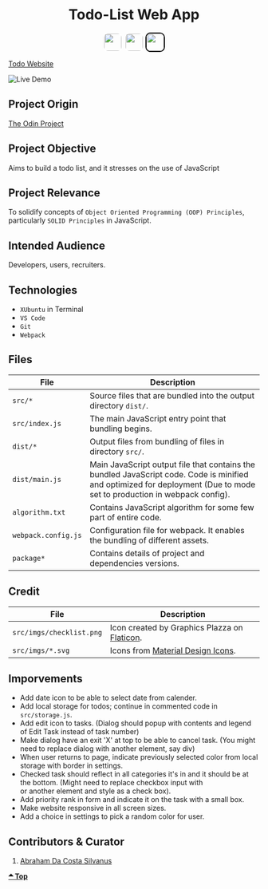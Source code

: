 <div align='center' class="image-container">
<style>
.image-container:hover img {
    transform: scale(1.1);
    transition: transform 0.2s ease-in-out;
}
</style>
    <h1>Todo-List Web App
    </h1>
        <img src="https://img.shields.io/static/v1?label=&message=HTML&color=E34F26&style=for-the-badge&logo=HTML5&logoColor=white&logoWidth=&labelColor=&link=" style="height: 35; border: 2px solid white; border-radius: 10px;">
		<img src="https://img.shields.io/static/v1?label=&message=CSS&color=1572B6&style=for-the-badge&logo=CSS3&logoColor=white&logoWidth=&labelColor=&link=" style="height: 35; border: 2px solid white; border-radius: 10px;">
		<img src="https://img.shields.io/static/v1?label=&message=Javascript&color=F7DF1E&style=for-the-badge&logo=Javascript&logoColor=black&logoWidth=&labelColor=&link=" style="height: 35; border: 2px solid black; border-radius: 10px;">
</div>


[Todo Website](https://asdacosta.github.io/todo-list/)

![Live Demo](./todo-demo.gif)

## Project Origin
[The Odin Project](https://www.theodinproject.com/)

## Project Objective
Aims to build a todo list, and it stresses on the use of JavaScript

## Project Relevance
To solidify concepts of `Object Oriented Programming (OOP) Principles`, particularly `SOLID Principles` in JavaScript. 

## Intended Audience
Developers, users, recruiters.

## Technologies
* `XUbuntu` in Terminal
* `VS Code`
* `Git`
* `Webpack`

## Files
| File | Description |
| - | - |
|`src/*`| Source files that are bundled into the output directory `dist/`.|
|`src/index.js`| The main JavaScript entry point that bundling begins.|
|`dist/*`| Output files from bundling of files in directory `src/`.|
|`dist/main.js`| Main JavaScript output file that contains the bundled JavaScript code. Code is minified and optimized for deployment (Due to mode set to production in webpack config). |
|`algorithm.txt`| Contains JavaScript algorithm for some few part of entire code.|
|`webpack.config.js`| Configuration file for webpack. It enables the bundling of different assets.|
|`package*`| Contains details of project and dependencies versions.|

## Credit
| File | Description |
| - | - |
|`src/imgs/checklist.png`| Icon created by Graphics Plazza on [Flaticon](https://www.flaticon.com/free-icons/).|
|`src/imgs/*.svg`| Icons from [Material Design Icons](https://pictogrammers.com/library/mdi/).|

## Imporvements
* Add date icon to be able to select date from calender.
* Add local storage for todos; continue in commented code in `src/storage.js`.
* Add edit icon to tasks. (Dialog should popup with contents and legend of Edit Task instead of task number)
* Make dialog have an exit 'X' at top to be able to cancel task. (You might need to replace dialog with another element, say div)
* When user returns to page, indicate previously selected color from local storage with border in settings. 
* Checked task should reflect in all categories it's in and it should be at the bottom. (Might need to replace checkbox input with <div> or another element and style as a check box).
* Add priority rank in form and indicate it on the task with a small box.
* Make website responsive in all screen sizes.
* Add a choice in settings to pick a random color for user.

## Contributors & Curator
1. [Abraham Da Costa Silvanus](https://github.com/asdacosta)

**[🞁 Top](#todo-list)**
